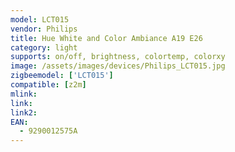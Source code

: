 ```yaml
---
model: LCT015
vendor: Philips
title: Hue White and Color Ambiance A19 E26
category: light
supports: on/off, brightness, colortemp, colorxy
image: /assets/images/devices/Philips_LCT015.jpg
zigbeemodel: ['LCT015'] 
compatible: [z2m]
mlink: 
link: 
link2: 
EAN: 
  - 9290012575A
---
```

